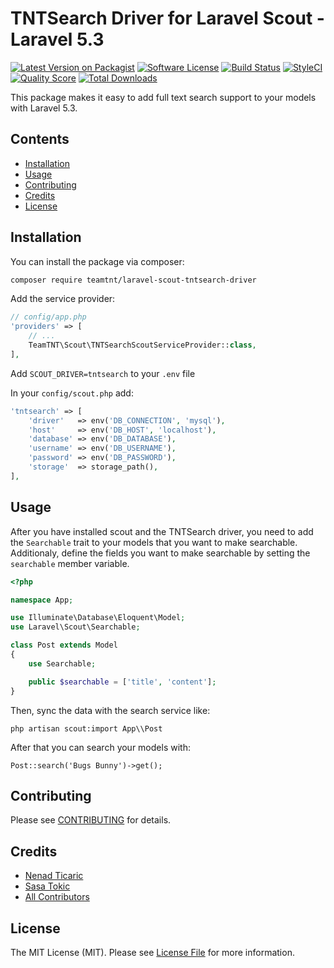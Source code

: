 # TNTSearch Driver for Laravel Scout - Laravel 5.3

[![Latest Version on Packagist](https://img.shields.io/packagist/v/teamtnt/laravel-scout-tntsearch-driver.svg?style=flat-square)](https://packagist.org/packages/teamtnt/laravel-scout-tntsearch-driver)
[![Software License](https://img.shields.io/badge/license-MIT-brightgreen.svg?style=flat-square)](LICENSE.md)
[![Build Status](https://img.shields.io/travis/teamtnt/laravel-scout-tntsearch-driver/master.svg?style=flat-square)](https://travis-ci.org/teamtnt/laravel-scout-tntsearch-driver)
[![StyleCI](https://styleci.io/repos/65626858/shield)](https://styleci.io/repos/65626858)
[![Quality Score](https://img.shields.io/scrutinizer/g/teamtnt/laravel-scout-tntsearch-driver.svg?style=flat-square)](https://scrutinizer-ci.com/g/teamtnt/laravel-scout-tntsearch-driver)
[![Total Downloads](https://img.shields.io/packagist/dt/teamtnt/laravel-scout-tntsearch-driver.svg?style=flat-square)](https://packagist.org/packages/teamtnt/laravel-scout-tntsearch-driver)

This package makes it easy to add full text search support to your models with Laravel 5.3.

## Contents

- [Installation](#installation)
- [Usage](#usage)
- [Contributing](#contributing)
- [Credits](#credits)
- [License](#license)


## Installation

You can install the package via composer:

``` bash
composer require teamtnt/laravel-scout-tntsearch-driver
```

Add the service provider:

```php
// config/app.php
'providers' => [
    // ...
    TeamTNT\Scout\TNTSearchScoutServiceProvider::class,
],
```
Add  `SCOUT_DRIVER=tntsearch` to your `.env` file

In your `config/scout.php` add:

```php
'tntsearch' => [
    'driver'   => env('DB_CONNECTION', 'mysql'),
    'host'     => env('DB_HOST', 'localhost'),
    'database' => env('DB_DATABASE'),
    'username' => env('DB_USERNAME'),
    'password' => env('DB_PASSWORD'),
    'storage'  => storage_path(),
],
```

## Usage

After you have installed scout and the TNTSearch driver, you need to add the
`Searchable` trait to your models that you want to make searchable. Additionaly,
define the fields you want to make searchable by setting the `searchable` member
variable.

```php
<?php

namespace App;

use Illuminate\Database\Eloquent\Model;
use Laravel\Scout\Searchable;

class Post extends Model
{
    use Searchable;

    public $searchable = ['title', 'content'];
}
```

Then, sync the data with the search service like:

`php artisan scout:import App\\Post`

After that you can search your models with:

`Post::search('Bugs Bunny')->get();`

## Contributing

Please see [CONTRIBUTING](CONTRIBUTING.md) for details.

## Credits

- [Nenad Ticaric](https://github.com/nticaric)
- [Sasa Tokic](https://github.com/stokic)
- [All Contributors](../../contributors)

## License

The MIT License (MIT). Please see [License File](LICENSE.md) for more information.